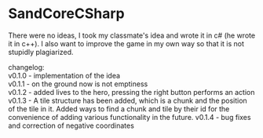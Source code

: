 # SandCoreCSharp

There were no ideas, I took my classmate's idea and wrote it in c# (he wrote it in c++). I also want to improve the game in my own way so that it is not stupidly plagiarized.

changelog:                                            
v0.1.0 - implementation of the idea                                             
v0.1.1 - on the ground now is not emptiness                                             
v0.1.2 - added lives to the hero, pressing the right button performs an action                                 
v0.1.3 - A tile structure has been added, which is a chunk and the position of the tile in it. Added ways to find a chunk and tile by their id for the convenience of adding various functionality in the future.
v0.1.4 - bug fixes and correction of negative coordinates

